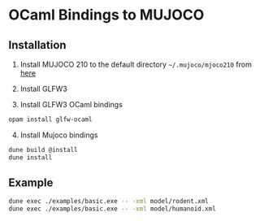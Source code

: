 # OCaml Bindings to MUJOCO

## Installation

1. Install MUJOCO 210 to the default directory `~/.mujoco/mjoco210` from [here](https://mujoco.org/download)

2. Install GLFW3 

3. Install GLFW3 OCaml bindings
```sh
opam install glfw-ocaml
```

4. Install Mujoco bindings
```sh
dune build @install
dune install
```

## Example
```sh
dune exec ./examples/basic.exe -- -xml model/rodent.xml 
dune exec ./examples/basic.exe -- -xml model/humanoid.xml 
```
